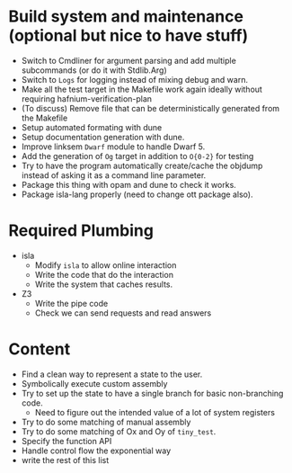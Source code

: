 # Build system and maintenance (optional but nice to have stuff)

 - Switch to Cmdliner for argument parsing and add multiple subcommands (or do it with Stdlib.Arg)
 - Switch to `Logs` for logging instead of mixing debug and warn.
 - Make all the test target in the Makefile work again ideally without requiring hafnium-verification-plan
 - (To discuss) Remove file that can be deterministically generated from the Makefile
 - Setup automated formating with dune
 - Setup documentation generation with dune.
 - Improve linksem `Dwarf` module to handle Dwarf 5.
 - Add the generation of `Og` target in addition to `O{0-2}` for testing
 - Try to have the program automatically create/cache the objdump instead of asking it as a command line parameter.
 - Package this thing with opam and dune to check it works.
 - Package isla-lang properly (need to change ott package also).

# Required Plumbing

 - isla
   - Modify `isla` to allow online interaction
   - Write the code that do the interaction
   - Write the system that caches results.
 - Z3
   - Write the pipe code
   - Check we can send requests and read answers

# Content

 - Find a clean way to represent a state to the user.
 - Symbolically execute custom assembly
 - Try to set up the state to have a single branch for basic non-branching code.
   - Need to figure out the intended value of a lot of system registers
 - Try to do some matching of manual assembly
 - Try to do some matching of Ox and Oy of `tiny_test`.
 - Specify the function API
 - Handle control flow the exponential way
 - write the rest of this list

